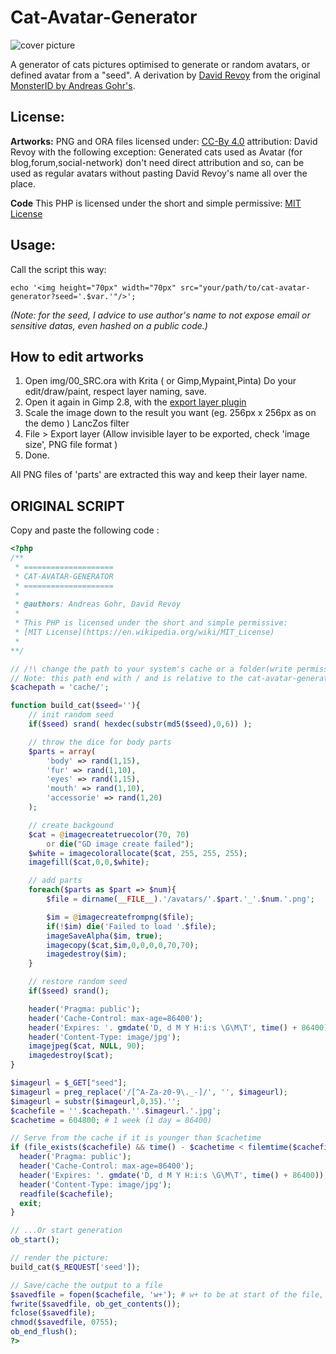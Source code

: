 Cat-Avatar-Generator
====================

![cover picture](http://www.peppercarrot.com/data/images/lab/2016-11-30_cdn/2016-11-29_the-quest-to-free-peppercarrot-website_02a-avatar.jpg)

A generator of cats pictures optimised to generate or random avatars, or defined avatar from a "seed". A derivation by [David Revoy](http://www.peppercarrot.com) from the original [MonsterID by Andreas Gohr's](https://www.splitbrain.org/blog/2007-01/20_monsterid_as_gravatar_fallback).

## License:

**Artworks:**
PNG and ORA files licensed under: [CC-By 4.0](https://creativecommons.org/licenses/by/4.0/) attribution: David Revoy with the following exception: Generated cats used as Avatar (for blog,forum,social-network) don't need direct attribution and so, can be used as regular avatars without pasting David Revoy's name all over the place.

**Code**
This PHP is licensed under the short and simple permissive:
[MIT License](https://en.wikipedia.org/wiki/MIT_License)
 
## Usage:

Call the script this way: 
```
echo '<img height="70px" width="70px" src="your/path/to/cat-avatar-generator?seed='.$var.'"/>';
```
_(Note: for the seed, I advice to use author's name to not expose email or sensitive datas, even hashed on a public code.)_

## How to edit artworks

1. Open img/00_SRC.ora with Krita ( or Gimp,Mypaint,Pinta) Do your edit/draw/paint, respect layer naming, save.
2. Open it again in Gimp 2.8, with the [export layer plugin](https://github.com/khalim19/gimp-plugin-export-layers/releases/download/2.4/export-layers-2.4.zip)
3. Scale the image down to the result you want (eg. 256px x 256px as on the demo ) LancZos filter
3. File > Export layer (Allow invisible layer to be exported, check 'image size', PNG file format )
4. Done. 

All PNG files of 'parts' are extracted this way and keep their layer name.


## ORIGINAL SCRIPT

Copy and paste the following code :
```php
<?php
/**
 * ====================
 * CAT-AVATAR-GENERATOR
 * ====================
 * 
 * @authors: Andreas Gohr, David Revoy
 * 
 * This PHP is licensed under the short and simple permissive:
 * [MIT License](https://en.wikipedia.org/wiki/MIT_License)
 * 
**/

// /!\ change the path to your system's cache or a folder(write permission) 
// Note: this path end with / and is relative to the cat-avatar-generator.php file.
$cachepath = 'cache/';

function build_cat($seed=''){
    // init random seed
    if($seed) srand( hexdec(substr(md5($seed),0,6)) );

    // throw the dice for body parts
    $parts = array(
        'body' => rand(1,15),
        'fur' => rand(1,10),
        'eyes' => rand(1,15),
        'mouth' => rand(1,10),
        'accessorie' => rand(1,20)
    );

    // create backgound
    $cat = @imagecreatetruecolor(70, 70)
        or die("GD image create failed");
    $white = imagecolorallocate($cat, 255, 255, 255);
    imagefill($cat,0,0,$white);

    // add parts
    foreach($parts as $part => $num){
        $file = dirname(__FILE__).'/avatars/'.$part.'_'.$num.'.png';

        $im = @imagecreatefrompng($file);
        if(!$im) die('Failed to load '.$file);
        imageSaveAlpha($im, true);
        imagecopy($cat,$im,0,0,0,0,70,70);
        imagedestroy($im);
    }

    // restore random seed
    if($seed) srand();

    header('Pragma: public');
    header('Cache-Control: max-age=86400');
    header('Expires: '. gmdate('D, d M Y H:i:s \G\M\T', time() + 86400));
    header('Content-Type: image/jpg');
    imagejpeg($cat, NULL, 90);
    imagedestroy($cat);
}

$imageurl = $_GET["seed"];
$imageurl = preg_replace('/[^A-Za-z0-9\._-]/', '', $imageurl); 
$imageurl = substr($imageurl,0,35).'';
$cachefile = ''.$cachepath.''.$imageurl.'.jpg';
$cachetime = 604800; # 1 week (1 day = 86400)

// Serve from the cache if it is younger than $cachetime
if (file_exists($cachefile) && time() - $cachetime < filemtime($cachefile)) {
  header('Pragma: public');
  header('Cache-Control: max-age=86400');
  header('Expires: '. gmdate('D, d M Y H:i:s \G\M\T', time() + 86400));
  header('Content-Type: image/jpg');
  readfile($cachefile);
  exit;
}

// ...Or start generation
ob_start(); 

// render the picture:
build_cat($_REQUEST['seed']);

// Save/cache the output to a file
$savedfile = fopen($cachefile, 'w+'); # w+ to be at start of the file, write mode, and attempt to create if not existing.
fwrite($savedfile, ob_get_contents());
fclose($savedfile);
chmod($savedfile, 0755);
ob_end_flush();
?>
```

